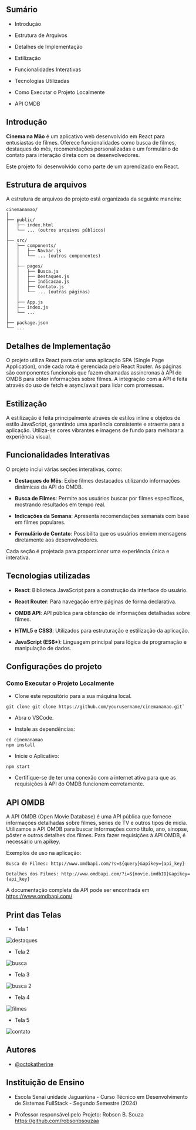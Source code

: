 ## Sumário

- Introdução

- Estrutura de Arquivos

- Detalhes de Implementação

- Estilização

- Funcionalidades Interativas

- Tecnologias Utilizadas

- Como Executar o Projeto Localmente

- API OMDB

## Introdução

**Cinema na Mão** é um aplicativo web desenvolvido em React para entusiastas de filmes. Oferece funcionalidades como busca de filmes, destaques do mês, recomendações personalizadas e um formulário de contato para interação direta com os desenvolvedores.

Este projeto foi desenvolvido como parte de um aprendizado em React.
## Estrutura de arquivos

A estrutura de arquivos do projeto está organizada da seguinte maneira:

```
cinemanamao/
│
├── public/
│   ├── index.html
│   └── ... (outros arquivos públicos)
│
├── src/
│   ├── components/
│   │   ├── Navbar.js
│   │   └── ... (outros componentes)
│   │
│   ├── pages/
│   │   ├── Busca.js
│   │   ├── Destaques.js
│   │   ├── Indicacao.js
│   │   ├── Contato.js
│   │   └── ... (outras páginas)
│   │
│   ├── App.js
│   ├── index.js
│   └── ...
│
├── package.json
└── ...

```
## Detalhes de Implementação

O projeto utiliza React para criar uma aplicação SPA (Single Page Application), onde cada rota é gerenciada pelo React Router. As páginas são componentes funcionais que fazem chamadas assíncronas à API do OMDB para obter informações sobre filmes. A integração com a API é feita através do uso de fetch e async/await para lidar com promessas.

## Estilização

A estilização é feita principalmente através de estilos inline e objetos de estilo JavaScript, garantindo uma aparência consistente e atraente para a aplicação. Utiliza-se cores vibrantes e imagens de fundo para melhorar a experiência visual.
## Funcionalidades Interativas

 O projeto inclui várias seções interativas, como:

- **Destaques do Mês**: Exibe filmes destacados utilizando informações dinâmicas da API do OMDB.

- **Busca de Filmes**: Permite aos usuários buscar por filmes específicos, mostrando resultados em tempo real.

- **Indicações da Semana**: Apresenta recomendações semanais com base em filmes populares.

- **Formulário de Contato**: Possibilita que os usuários enviem mensagens diretamente aos desenvolvedores.

Cada seção é projetada para proporcionar uma experiência única e interativa.

## Tecnologias utilizadas

- **React**: Biblioteca JavaScript para a construção da interface do usuário.

- **React Router**: Para navegação entre páginas de forma declarativa.

- **OMDB API**: API pública para obtenção de informações detalhadas sobre filmes.

- **HTML5 e CSS3**: Utilizados para estruturação e estilização da aplicação.

- **JavaScript (ES6+)**: Linguagem principal para lógica de programação e manipulação de dados.
  
## Configurações do projeto

### Como Executar o Projeto Localmente

- Clone este repositório para a sua máquina local.

```
git clone git clone https://github.com/yourusername/cinemanamao.git`
```

-  Abra o VSCode.

-  Instale as dependências:

```
cd cinemanamao
npm install
```

- Inicie o Aplicativo:

```
npm start
```

- Certifique-se de ter uma conexão com a internet ativa para que as requisições à API do OMDB funcionem corretamente.

## API OMDB

A API OMDB (Open Movie Database) é uma API pública que fornece informações detalhadas sobre filmes, séries de TV e outros tipos de mídia. Utilizamos a API OMDB para buscar informações como título, ano, sinopse, pôster e outros detalhes dos filmes. Para fazer requisições à API OMDB, é necessário um apikey.

Exemplos de uso na aplicação:

```
Busca de Filmes: http://www.omdbapi.com/?s=${query}&apikey={api_key}
```
```
Detalhes dos Filmes: http://www.omdbapi.com/?i=${movie.imdbID}&apikey={api_key}
```

A documentação completa da API pode ser encontrada em https://www.omdbapi.com/

## Print das Telas

- Tela 1

![destaques](https://github.com/Carla-coder/Prova02INDMO/assets/128012862/d5994be7-39a0-44d9-87db-b6a310012342)

- Tela 2

![busca](https://github.com/Carla-coder/Prova02INDMO/assets/128012862/8b117995-0539-4127-bab7-d19c1898d3f9)

- Tela 3

![busca 2](https://github.com/Carla-coder/Prova02INDMO/assets/128012862/87b83c73-4ad9-4836-b150-bca31293d735)

- Tela 4

![filmes](https://github.com/Carla-coder/Prova02INDMO/assets/128012862/c57f04f4-ec55-447b-9a4f-aa8abdf6e0cd)

- Tela 5

![contato](https://github.com/Carla-coder/Prova02INDMO/assets/128012862/52a74113-1c6c-401f-9f36-adc1592648f5)

## Autores

- [@octokatherine](https://www.github.com/Carla-coder)

## Instituição de Ensino

- Escola Senai unidade Jaguariúna - Curso Técnico em Desenvolvimento de Sistemas FullStack - Segundo Semestre (2024)

- Professor responsável pelo Projeto: Robson B. Souza https://github.com/robsonbsouzaa


